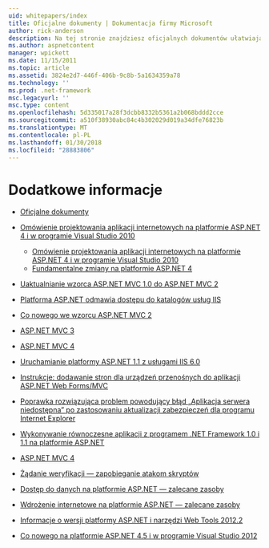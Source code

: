 ```yaml
---
uid: whitepapers/index
title: Oficjalne dokumenty | Dokumentacja firmy Microsoft
author: rick-anderson
description: Na tej stronie znajdziesz oficjalnych dokumentów ułatwiają instalowanie i konfigurowanie programu ASP.NET i ułatwi zapisu bezpieczny, szybkie i elastyczne aplikacji ASP.NET.
ms.author: aspnetcontent
manager: wpickett
ms.date: 11/15/2011
ms.topic: article
ms.assetid: 3824e2d7-446f-406b-9c8b-5a1634359a78
ms.technology: ''
ms.prod: .net-framework
msc.legacyurl: ''
msc.type: content
ms.openlocfilehash: 5d335017a28f3dcbb8332b5361a2b068bddd2cce
ms.sourcegitcommit: a510f38930abc84c4b302029d019a34dfe76823b
ms.translationtype: MT
ms.contentlocale: pl-PL
ms.lasthandoff: 01/30/2018
ms.locfileid: "28883806"
---
```

<a name="whitepapers"></a>Dodatkowe informacje
====================
- [Oficjalne dokumenty](overview.md)
- [Omówienie projektowania aplikacji internetowych na platformie ASP.NET 4 i w programie Visual Studio 2010](aspnet4/index.md)

    - [Omówienie projektowania aplikacji internetowych na platformie ASP.NET 4 i w programie Visual Studio 2010](aspnet4/overview.md)
    - [Fundamentalne zmiany na platformie ASP.NET 4](aspnet4/breaking-changes.md)
- [Uaktualnianie wzorca ASP.NET MVC 1.0 do ASP.NET MVC 2](aspnet-mvc2-upgrade-notes.md)
- [Platforma ASP.NET odmawia dostępu do katalogów usług IIS](denied-access-to-iis-directories.md)
- [Co nowego we wzorcu ASP.NET MVC 2](what-is-new-in-aspnet-mvc.md)
- [ASP.NET MVC 3](mvc3-release-notes.md)
- [ASP.NET MVC 4](mvc4-beta-release-notes.md)
- [Uruchamianie platformy ASP.NET 1.1 z usługami IIS 6.0](aspnet-and-iis6.md)
- [Instrukcje: dodawanie stron dla urządzeń przenośnych do aplikacji ASP.NET Web Forms/MVC](add-mobile-pages-to-your-aspnet-web-forms-mvc-application.md)
- [Poprawka rozwiązująca problem powodujący błąd „Aplikacja serwera niedostępna” po zastosowaniu aktualizacji zabezpieczeń dla programu Internet Explorer](ms03-32-issue.md)
- [Wykonywanie równoczesne aplikacji z programem .NET Framework 1.0 i 1.1 na platformie ASP.NET](side-by-side-with-10.md)
- [ASP.NET MVC 4](mvc4-release-notes.md)
- [Żądanie weryfikacji — zapobieganie atakom skryptów](request-validation.md)
- [Dostęp do danych na platformie ASP.NET — zalecane zasoby](aspnet-data-access-content-map.md)
- [Wdrożenie internetowe na platformie ASP.NET — zalecane zasoby](aspnet-web-deployment-content-map.md)
- [Informacje o wersji platformy ASP.NET i narzędzi Web Tools 2012.2](aspnet-and-web-tools-20122-release-notes.md)
- [Co nowego na platformie ASP.NET 4.5 i w programie Visual Studio 2012](whats-new-in-aspnet-45-and-visual-studio-2012.md)
